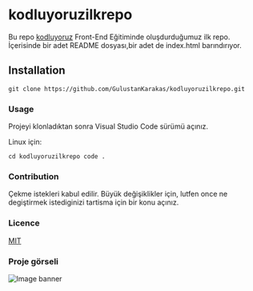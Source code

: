 # kodluyoruzilkrepo
Bu repo [kodluyoruz](https://kodluyoruz.org/) Front-End Eğitiminde oluşdurduğumuz ilk repo. İçerisinde bir adet README dosyası,bir adet de index.html barındırıyor.

## Installation

`git clone https://github.com/GulustanKarakas/kodluyoruzilkrepo.git`

### Usage

Projeyi klonladıktan sonra Visual Studio Code sürümü açınız.

Linux için:


`cd kodluyoruzilkrepo code .`

### Contribution


Çekme istekleri kabul edilir. Büyük değişiklikler için, lutfen once ne degiştirmek istediginizi tartisma için bir konu açınız.

### Licence

[MIT](https://choosealicense.com/licenses/mit/)


### Proje görseli


![Image banner]()
